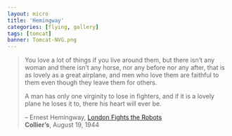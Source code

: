 ```yaml
---
layout: micro
title: 'Hemingway'
categories: [flying, gallery]
tags: [tomcat]
banner: Tomcat-NVG.png
---
```


> You love a lot of things if you live around them, but there isn’t any woman and there isn’t any horse, nor any before nor any after, that is as lovely as a great airplane, and men who love them are faithful to them even though they leave them for others.
>
> A man has only one virginity to lose in fighters, and if it is a lovely plane he loses it to, there his heart will ever be.
>
> &ndash; Ernest Hemingway, [London Fights the Robots](http://www.amazon.com/gp/product/0684839059/ref=as_li_ss_tl?ie=UTF8&tag=theminbit-20&linkCode=as2&camp=1789&creative=390957&creativeASIN=0684839059)<br/>**Collier’s**, August 19, 1944